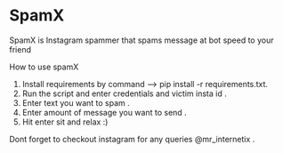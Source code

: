 # SpamX
SpamX is Instagram spammer that spams message at bot speed to your friend


How to use spamX
 
1. Install requirements by command --> pip install -r requirements.txt. 
2. Run the script and enter credentials and victim insta id .
3. Enter text you want to spam .
4. Enter amount of message you want to send . 
3. Hit enter sit and relax :)

Dont forget to checkout instagram for any queries @mr_internetix .
